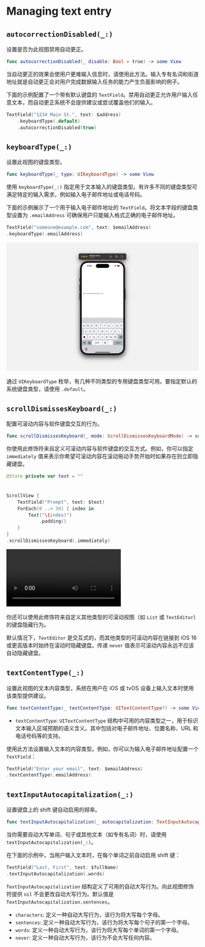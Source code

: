 # Managing text entry

## `autocorrectionDisabled(_:)`

设置是否为此视图禁用自动更正。


```swift
func autocorrectionDisabled(_ disable: Bool = true) -> some View
```

当自动更正的效果会使用户更难输入信息时，请使用此方法。输入专有名词和街道地址就是自动更正会对用户完成数据输入任务的能力产生负面影响的例子。

下面的示例配置了一个带有默认键盘的 `TextField`。禁用自动更正允许用户输入任意文本，而自动更正系统不会提供建议或尝试覆盖他们的输入。


```swift
TextField("1234 Main St.", text: $address)
    .keyboardType(.default)
    .autocorrectionDisabled(true)
```

## `keyboardType(_:)`

设置此视图的键盘类型。

```swift
func keyboardType(_ type: UIKeyboardType) -> some View
```


使用 `keyboardType(_:)` 指定用于文本输入的键盘类型。有许多不同的键盘类型可满足特定的输入需求，例如输入电子邮件地址或电话号码。

下面的示例展示了一个用于输入电子邮件地址的 `TextField`。将文本字段的键盘类型设置为 `.emailAddress` 可确保用户只能输入格式正确的电子邮件地址。

```swift
TextField("someone@example.com", text: $emailAddress)
.keyboardType(.emailAddress)
```

![TextKeyboardType](../../images/TextKeyboardType.png)

通过 `UIKeyboardType` 枚举，有几种不同类型的专用键盘类型可用。要指定默认的系统键盘类型，请使用 `.default`。

## `scrollDismissesKeyboard(_:)`

配置可滚动内容与软件键盘交互的行为。

```swift
func scrollDismissesKeyboard(_ mode: ScrollDismissesKeyboardMode) -> some View
```

你使用此修饰符来自定义可滚动内容与软件键盘的交互方式。例如，你可以指定 `immediately` 值来表示你希望可滚动内容在滚动拖动手势开始时如果存在则立即隐藏键盘。

```swift
@State private var text = ""


ScrollView {
    TextField("Prompt", text: $text)
    ForEach(0 ..< 50) { index in
        Text("\(index)")
            .padding()
    }
}
.scrollDismissesKeyboard(.immediately)
```

<video src="../../video/TextScrollDismissesKeyboard.mp4" controls="controls"></video>

你还可以使用此修饰符来自定义其他类型的可滚动视图（如 `List` 或 `TextEditor`）的键盘隐藏行为。

默认情况下，`TextEditor` 是交互式的，而其他类型的可滚动内容在链接到 iOS 16 或更高版本时始终在滚动时隐藏键盘。传递 `never` 值表示可滚动内容永远不应该自动隐藏键盘。

## `textContentType(_:)`

设置此视图的文本内容类型，系统在用户在 iOS 或 tvOS 设备上输入文本时使用该类型提供建议。

```swift
func textContentType(_ textContentType: UITextContentType?) -> some View
```

- `textContentType`: `UITextContentType` 结构中可用的内容类型之一，用于标识文本输入区域预期的语义含义。其中包括对电子邮件地址、位置名称、URL 和电话号码等的支持。

使用此方法设置输入文本的内容类型。例如，你可以为输入电子邮件地址配置一个 `TextField`：

```swift
TextField("Enter your email", text: $emailAddress)
.textContentType(.emailAddress)
```

## `textInputAutocapitalization(_:)`

设置键盘上的 shift 键自动启用的频率。

```swift
func textInputAutocapitalization(_ autocapitalization: TextInputAutocapitalization?) -> some View
```

当你需要自动大写单词、句子或其他文本（如专有名词）时，请使用 `textInputAutocapitalization(_:)`。

在下面的示例中，当用户输入文本时，在每个单词之前自动启用 shift 键：

```swift
TextField("Last, First", text: $fullName)
.textInputAutocapitalization(.words)
```

`TextInputAutocapitalization` 结构定义了可用的自动大写行为。向此视图修饰符提供 `nil` 不会更改自动大写行为。默认值是 `TextInputAutocapitalization.sentences`。

- `characters`: 定义一种自动大写行为，该行为将大写每个字母。
- `sentences`: 定义一种自动大写行为，该行为将大写每个句子的第一个字母。
- `words`: 定义一种自动大写行为，该行为将大写每个单词的第一个字母。
- `never`: 定义一种自动大写行为，该行为不会大写任何内容。